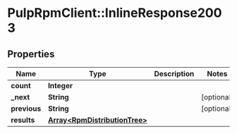 # PulpRpmClient::InlineResponse2003

## Properties
Name | Type | Description | Notes
------------ | ------------- | ------------- | -------------
**count** | **Integer** |  | 
**_next** | **String** |  | [optional] 
**previous** | **String** |  | [optional] 
**results** | [**Array&lt;RpmDistributionTree&gt;**](RpmDistributionTree.md) |  | 


